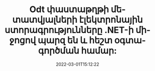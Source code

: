 ---
############################# Static ############################
layout: "auto-gen-signature"
date: 2022-03-01T15:12:22
draft: false
operation: Sign
signaturetype: Metadata
fileformat: Odt
productName: .NET
lang: hy
productCode: net
otherformats: pdf doc docx docm dot dotm dotx odt ott rtf xls xlsx xlsm xlsb csv ods ots xltx xltm ppt pptx pps ppsx odp otp potx potm pptm ppsm png jpg bmp gif tiff svg webp wmf
breadcrumb: Put Metadata signature on Odt for C#

############################# Head ############################
head_title: "Կցեք մետատվյալների էլեկտրոնային ստորագրությունները Odt փաստաթղթերին C#-ի միջոցով"
head_description: "Օգտագործեք Մետատվյալները որպես թաքնված էլեկտրոնային ստորագրություններ ձեր Odt փաստաթղթերի ներսում՝ օգտագործելով C# կոդի մի քանի տող: Օգտագործեք GroupDocs Document Signature API-ը՝ ձեր բիզնես փաստաթղթերն ու ֆայլերը մետատվյալներով էլեկտրոնային ստորագրելու համար:"

############################# Header ############################
title: "Odt փաստաթղթի մետատվյալների էլեկտրոնային ստորագրությունները .NET-ի միջոցով պարզ են և հեշտ օգտագործման համար:"
description: "e-ստորագրեք ձեր Odt փաստաթղթերն ու պայմանագրերը թաքնված մետատվյալների գրառումներով: Ստեղծեք մետատվյալներ PDF ֆայլերի, MS Word փաստաթղթերի, MS Excel աշխատանքային գրքույկների, MS PowerPoint ներկայացումների և պատկերի տարբեր ձևաչափերի համար՝ առանց խնդիրների և լրացուցիչ կոդավորման:"
bg_image: "https://cms.admin.containerize.com/templates/aspose/App_Themes/V3/images/bg/header1.png"
bg_overlay: false
button:
    enable: true

############################# SubMenu ############################
submenu:
    enable: true

    left:
        img_alt: "GroupDocs.Signature for .NET"
        image: "https://cms.admin.containerize.com/templates/groupdocs/images/product-logos/90x90-noborder/groupdocs-signature-net.png"
        product: "GroupDocs.Signature"
        platform: ".NET"



############################# About ############################
about:
    enable: true
    title: "GroupDocs.Signature for .NET Մետատվյալների ստորագրությունների API-ի մասին"
    content: |
        [GroupDocs.Signature for .NET](https://products.groupdocs.com/signature/net/) հայտնի API է թվային փաստաթղթերի էլեկտրոնային ստորագրման համար: Ստորագրություններ, ինչպիսիք են տեքստերը, պատկերները, թվային վկայագրերը, շտրիխ կոդերը, QR-կոդերը, նամականիշերը կամ մետատվյալները հասանելի են: Ստորագրությունները կարող են տեղադրվել PDF ֆայլերի, MS Word փաստաթղթերի, MS Excel աշխատանքային գրքերի, MS PowerPoint ներկայացումների, Adobe Photoshop ֆայլերի և պատկերի տարբեր ձևաչափերի վրա: Հաճախորդները կարող են ստորագրել իրենց փաստաթուղթը և թարմացնել, որոնել, ստուգել, ​​ջնջել կամ նախադիտել այդ փաստաթղթերի վրա դրված էլեկտրոնային ստորագրությունները: Ավելին, տրամադրվում են ստորագրությունների հարմարեցման բազմաթիվ հնարավորություններ։
    

############################# Steps ############################
steps:
    enable: true
    title_left: "Odt-ը Metadata-ով C#-ով ստորագրելու քայլեր"
    content_left: |
        [GroupDocs.Signature for .NET](https://products.groupdocs.com/signature/net/) հնարավորություն է տալիս արագ և հեշտությամբ ստորագրել Odt փաստաթղթերը Metadata ստորագրություններով:
        
        * Ստեղծեք Signature դասի օրինակ, որը տրամադրում է Odt ֆայլ, որը պետք է ստորագրվի որպես ճանապարհ կամ հիշողության հոսք
        * Տեղադրեք SignOptions դասը և սահմանեք բոլոր պահանջվող տվյալները:
        * Հրավիրեք Signature.Sign() մեթոդը՝ փոխանցելով ելքային Odt ֆայլը կամ հիշողության հոսքը

    title_right: " Համակարգի պահանջները"
    content_right: |
        GroupDocs.Signature for .NET-ն աջակցվում է բոլոր հիմնական հարթակներում և օպերացիոն համակարգերում: Նախքան ստորև նշված կոդը գործարկելը, խնդրում ենք համոզվել, որ ձեր համակարգում տեղադրված են հետևյալ նախադրյալները.

        * Օպերացիոն համակարգեր՝ Microsoft Windows, Linux, MacOS
        * Մշակման միջավայրեր՝ Microsoft Visual Studio, Xamarin, MonoDevelop
        * Frameworks: .NET Framework, .NET Standard, .NET Core, Mono
        * Ստացեք վերջին GroupDocs.Signature for .NET-ը [Nuget]-ից (https://www.nuget.org/packages/groupdocs.signature)
         
    code: |
        ```csharp    
        
        // Set up input Odt file
        string filePath = "input.odt";
        // Set up output file
        string outputFilePath = "output.odt";

        // Instantiate Signature for input file
        using (var signature = new GroupDocs.Signature.Signature(filePath))
        {
                // instantiate metadata signing options
                var options = new MetadataSignOptions();

                // setup Author property
                WordProcessingMetadataSignature mdSign_Author = new WordProcessingMetadataSignature("Author", "Mr.Scherlock Holmes");// String value
                options.Signatures.Add(mdSign_Author);
                // setup document data
                WordProcessingMetadataSignature mdSign_DocData = new WordProcessingMetadataSignature("CreatedOn", DateTime.Now);// Datetime value
                options.Signatures.Add(mdSign_DocData);
                // setup document id
                WordProcessingMetadataSignature mdSign_DocId = new WordProcessingMetadataSignature("DocumentId", 123456);// Integer value
                options.Signatures.Add(mdSign_DocId);
                
                // sign Odt document
                SignResult result = signature.Sign(outputFilePath, options);
        }

        ```

############################# Demos ############################
demos:
    enable: true
    title: "Odt փաստաթղթերի ստորագրում Metadata Live Demo-ով"
    content: |
       Ստորագրեք Odt ֆայլը տարբեր ստորագրություններով հենց հիմա՝ այցելելով [GroupDocs.Signature App](https://products.groupdocs.app/signature/family) կայքը: Անվճար առցանց ցուցադրություն սպասում է ձեզ:          

############################# More Formats ############################
more_formats:
    enable: true
    title: "Այլ աջակցվող Metadata ստորագրություններ C#-ի համար"
    content: |
        "Դուք կարող եք նաև ստորագրել Odt ստորագրության այլ տեսակներով: Խնդրում ենք տեսնել ստորև ներկայացված ցուցակը:"
    format: 
       
       
back_to_top:
    enable: true
---